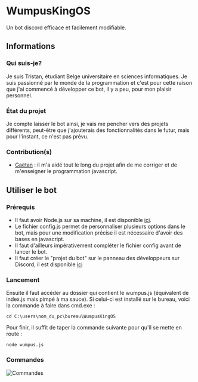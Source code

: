# WumpusKingOS
Un bot discord efficace et facilement modifiable.
## Informations
### Qui suis-je?
Je suis Tristan, étudiant Belge universitaire en sciences informatiques. Je suis passionné par le monde de la programmation et c'est pour cette raison que j'ai commencé à développer ce bot, il y a peu, pour mon plaisir personnel.
### État du projet
Je compte laisser le bot ainsi, je vais me pencher vers des projets différents, peut-être que j'ajouterais des fonctionnalités dans le futur, mais pour l'instant, ce n'est pas prévu.
### Contribution(s)
- [Gaëtan](https://github.com/gbessot) : il m'a aidé tout le long du projet afin de me corriger et de m'enseigner le programmation javascript.
## Utiliser le bot
### Prérequis
- Il faut avoir Node.js sur sa machine, il est disponible [ici](https://nodejs.org/en/download).
- Le fichier config.js permet de personnaliser plusieurs options dans le bot, mais pour une modification précise il est nécessaire d'avoir des bases en javascript.
- Il faut d'ailleurs impérativement compléter le fichier config avant de lancer le bot.
- Il faut créer le "projet du bot" sur le panneau des développeurs sur Discord, il est disponible [ici](https://discordapp.com/developers/applications/)
### Lancement
Ensuite il faut accéder au dossier qui contient le wumpus.js (équivalent de index.js mais pimpé à ma sauce).
Si celui-ci est installé sur le bureau, voici la commande à faire dans cmd.exe :
```
cd C:\users\nom_du_pc\bureau\WumpusKingOS
```
Pour finir, il suffit de taper la commande suivante pour qu'il se mette en route :
```
node wumpus.js
```
### Commandes
![Commandes](https://cdn.discordapp.com/attachments/486316929179713566/491018931096649748/unknown.png)
